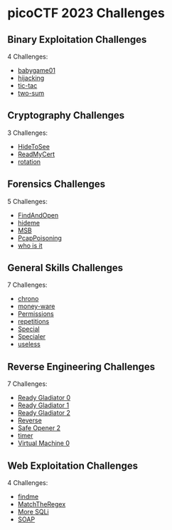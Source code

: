 # picoCTF 2023 Challenges

## Binary Exploitation Challenges

4 Challenges:
- [babygame01](Binary_Exploitation/babygame01.md)
- [hijacking](Binary_Exploitation/hijacking.md)
- [tic-tac](Binary_Exploitation/tic-tac.md)
- [two-sum](Binary_Exploitation/two-sum.md)

## Cryptography Challenges

3 Challenges:
- [HideToSee](Cryptography/HideTooSee.md)
- [ReadMyCert](Cryptography/ReadMyCert.md)
- [rotation](Cryptography/rotation.md)

## Forensics Challenges

5 Challenges: 
- [FindAndOpen](Forensics/FindAndOpen.md)
- [hideme](Forensics/hideme.md)
- [MSB](Forensics/MSB.md)
- [PcapPoisoning](Forensics/PcapPoisoning.md)
- [who is it](Forensics/who_is_it.md)

## General Skills Challenges

7 Challenges:
- [chrono](General_Skills/chrono.md)
- [money-ware](General_Skills/money-ware.md)
- [Permissions](General_Skills/Permissions.md)
- [repetitions](General_Skills/repetitions.md)
- [Special](General_Skills/Special.md)
- [Specialer](General_Skills/Specialer.md)
- [useless](General_Skills/useless.md)

## Reverse Engineering Challenges

7 Challenges:
- [Ready Gladiator 0](Reverse_Engineering/Ready_Gladiator_0.md)
- [Ready Gladiator 1](Reverse_Engineering/Ready_Gladiator_1.md)
- [Ready Gladiator 2](Reverse_Engineering/Ready_Gladiator_2.md)
- [Reverse](Reverse_Engineering/Reverse.md)
- [Safe Opener 2](Reverse_Engineering/Safe_Opener_2.md)
- [timer](Reverse_Engineering/timer.md)
- [Virtual Machine 0](Reverse_Engineering/Virtual_Machine_0.md)

## Web Exploitation Challenges

4 Challenges:
- [findme](Web_Exploitation/findme.md) 
- [MatchTheRegex](Web_Exploitation/MatchTheRegex.md)
- [More SQLi](Web_Exploitation/More_SQLi.md)
- [SOAP](Web_Exploitation/SOAP.md)
